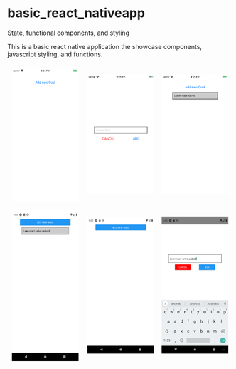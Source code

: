 # basic_react_nativeapp
State, functional components, and styling


This is a basic react native application the showcase components, javascript styling, and functions.


<div style="display:flex">
  <img src="./docs/images/img.png" alt="React native" style="padding:10px"
    title="add list" width="150" height="auto" />

  <img src="./docs/images/img4.png" alt="React native" style="padding:10px"
    title="add list" width="150" height="auto" />

  <img src="./docs/images/img5.png" alt="React native" style="padding:10px"
    title="add list" width="150" height="auto" />
</div>
<div style="display:flex">
  <img src="./docs/images/img3.png" alt="React native" style="padding:10px"
    title="add list" width="150" height="auto" />

  <img src="./docs/images/img1.png" alt="React native" style="padding:10px"
    title="add list" width="150" height="auto" />

  <img src="./docs/images/img2.png" alt="React native" style="padding:10px"
    title="add list" width="150" height="auto" />
  
</div>
